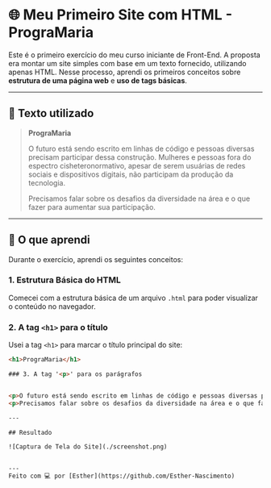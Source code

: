 # 🌐 Meu Primeiro Site com HTML - PrograMaria

Este é o primeiro exercício do meu curso iniciante de Front-End. A proposta era montar um site simples com base em um texto fornecido, utilizando apenas HTML. Nesse processo, aprendi os primeiros conceitos sobre **estrutura de uma página web** e **uso de tags básicas**.

---

## 📝 Texto utilizado

> **PrograMaria**  
>  
> O futuro está sendo escrito em linhas de código e pessoas diversas precisam participar dessa construção. Mulheres e pessoas fora do espectro cisheteronormativo, apesar de serem usuárias de redes sociais e dispositivos digitais, não participam da produção da tecnologia.  
>  
> Precisamos falar sobre os desafios da diversidade na área e o que fazer para aumentar sua participação.

---

## 🚀 O que aprendi

Durante o exercício, aprendi os seguintes conceitos:

### 1. Estrutura Básica do HTML
Comecei com a estrutura básica de um arquivo `.html` para poder visualizar o conteúdo no navegador.

### 2. A tag `<h1>` para o título

Usei a tag `<h1>` para marcar o título principal do site:

```html
<h1>PrograMaria</h1>

### 3. A tag '<p>' para os parágrafos 


<p>O futuro está sendo escrito em linhas de código e pessoas diversas precisam participar dessa construção. Mulheres e pessoas fora do espectro cisheteronormativo, apesar de serem usuárias de redes sociais e dispositivos digitais, não participam da produção da tecnologia.</p>
<p>Precisamos falar sobre os desafios da diversidade na área e o que fazer para aumentar sua participação.</p>

---

## Resultado 

![Captura de Tela do Site](./screenshot.png)


---
Feito com 💻 por [Esther](https://github.com/Esther-Nascimento)

